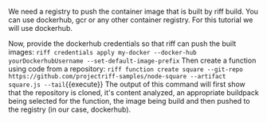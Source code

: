We need a registry to push the container image that is built by riff build. You can use dockerhub, gcr or any other container registry. For this tutorial we will use dockerhub.

Now, provide the dockerhub credentials so that riff can push the built images:
`riff credentials apply my-docker --docker-hub yourDockerhubUsername --set-default-image-prefix`
Then create a function using code from a repository:
`riff function create square --git-repo https://github.com/projectriff-samples/node-square --artifact square.js --tail`{{execute}}
The output of this command will first show that the repository is cloned, it's content analyzed, an appropriate buildpack being selected for the function, the image being build and then pushed to the registry (in our case, dockerhub).
